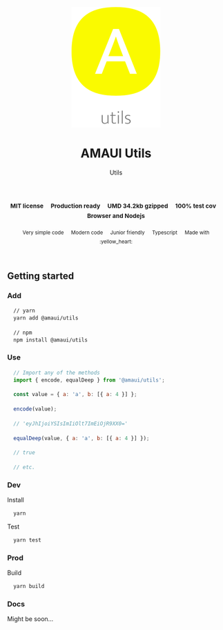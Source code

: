 
</br >
</br >

<p align='center'>
  <a target='_blank' rel='noopener noreferrer' href='#'>
    <img src='utils/images/logo.svg' alt='AMAUI logo' />
  </a>
</p>

<h1 align='center'>AMAUI Utils</h1>

<p align='center'>
  Utils
</p>

<br />

<h3 align='center'>
  <sub>MIT license&nbsp;&nbsp;&nbsp;&nbsp;</sub>
  <sub>Production ready&nbsp;&nbsp;&nbsp;&nbsp;</sub>
  <sub>UMD 34.2kb gzipped&nbsp;&nbsp;&nbsp;&nbsp;</sub>
  <sub>100% test cov&nbsp;&nbsp;&nbsp;&nbsp;</sub>
  <sub>Browser and Nodejs</sub>
</h3>

<p align='center'>
    <sub>Very simple code&nbsp;&nbsp;&nbsp;&nbsp;</sub>
    <sub>Modern code&nbsp;&nbsp;&nbsp;&nbsp;</sub>
    <sub>Junior friendly&nbsp;&nbsp;&nbsp;&nbsp;</sub>
    <sub>Typescript&nbsp;&nbsp;&nbsp;&nbsp;</sub>
    <sub>Made with :yellow_heart:</sub>
</p>

<br />

## Getting started

### Add

```sh
  // yarn
  yarn add @amaui/utils

  // npm
  npm install @amaui/utils
```

### Use

```javascript
  // Import any of the methods
  import { encode, equalDeep } from '@amaui/utils';

  const value = { a: 'a', b: [{ a: 4 }] };

  encode(value);

  // 'eyJhIjoiYSIsImIiOlt7ImEiOjR9XX0='

  equalDeep(value, { a: 'a', b: [{ a: 4 }] });

  // true

  // etc.
```

### Dev

Install

```sh
  yarn
```

Test

```sh
  yarn test
```

### Prod

Build

```sh
  yarn build
```

### Docs

Might be soon...
